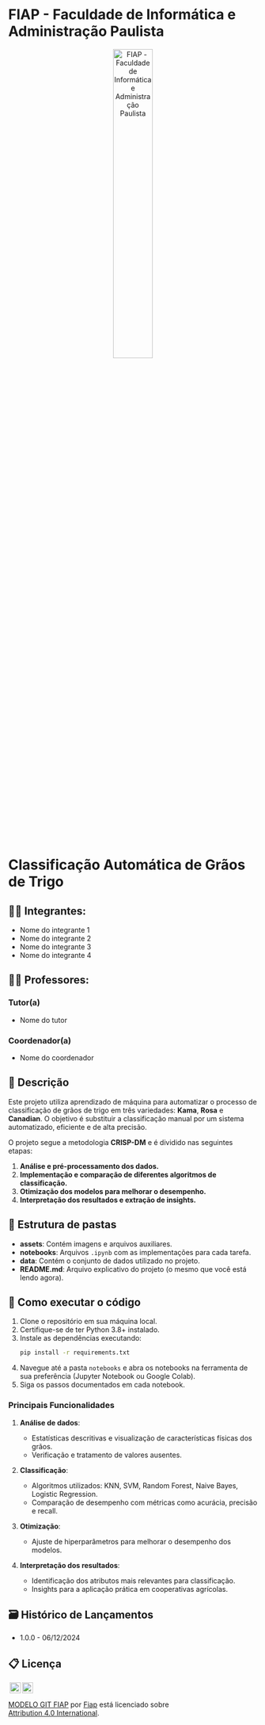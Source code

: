 
# FIAP - Faculdade de Informática e Administração Paulista

<p align="center">
<a href= "https://www.fiap.com.br/"><img src="assets/logo-fiap.png" alt="FIAP - Faculdade de Informática e Administração Paulista" border="0" width=40% height=40%></a>
</p>

<br>

# Classificação Automática de Grãos de Trigo

## 👨‍🎓 Integrantes:

- Nome do integrante 1
- Nome do integrante 2
- Nome do integrante 3
- Nome do integrante 4

## 👩‍🏫 Professores:

### Tutor(a)

- Nome do tutor

### Coordenador(a)

- Nome do coordenador

## 📜 Descrição

Este projeto utiliza aprendizado de máquina para automatizar o processo de classificação de grãos de trigo em três variedades: **Kama**, **Rosa** e **Canadian**. O objetivo é substituir a classificação manual por um sistema automatizado, eficiente e de alta precisão.

O projeto segue a metodologia **CRISP-DM** e é dividido nas seguintes etapas:
1. **Análise e pré-processamento dos dados.**
2. **Implementação e comparação de diferentes algoritmos de classificação.**
3. **Otimização dos modelos para melhorar o desempenho.**
4. **Interpretação dos resultados e extração de insights.**

## 📁 Estrutura de pastas

- **assets**: Contém imagens e arquivos auxiliares.
- **notebooks**: Arquivos `.ipynb` com as implementações para cada tarefa.
- **data**: Contém o conjunto de dados utilizado no projeto.
- **README.md**: Arquivo explicativo do projeto (o mesmo que você está lendo agora).

## 🔧 Como executar o código

1. Clone o repositório em sua máquina local.
2. Certifique-se de ter Python 3.8+ instalado.
3. Instale as dependências executando:
   ```bash
   pip install -r requirements.txt
   ```
4. Navegue até a pasta `notebooks` e abra os notebooks na ferramenta de sua preferência (Jupyter Notebook ou Google Colab).
5. Siga os passos documentados em cada notebook.

### Principais Funcionalidades

1. **Análise de dados**:
   - Estatísticas descritivas e visualização de características físicas dos grãos.
   - Verificação e tratamento de valores ausentes.

2. **Classificação**:
   - Algoritmos utilizados: KNN, SVM, Random Forest, Naive Bayes, Logistic Regression.
   - Comparação de desempenho com métricas como acurácia, precisão e recall.

3. **Otimização**:
   - Ajuste de hiperparâmetros para melhorar o desempenho dos modelos.

4. **Interpretação dos resultados**:
   - Identificação dos atributos mais relevantes para classificação.
   - Insights para a aplicação prática em cooperativas agrícolas.

## 🗃 Histórico de Lançamentos

- 1.0.0 - 06/12/2024

## 📋 Licença

<img style="height:22px!important;margin-left:3px;vertical-align:text-bottom;" src="https://mirrors.creativecommons.org/presskit/icons/cc.svg?ref=chooser-v1"><img style="height:22px!important;margin-left:3px;vertical-align:text-bottom;" src="https://mirrors.creativecommons.org/presskit/icons/by.svg?ref=chooser-v1"><p xmlns:cc="http://creativecommons.org/ns#" xmlns:dct="http://purl.org/dc/terms/"><a property="dct:title" rel="cc:attributionURL" href="https://github.com/agodoi/template">MODELO GIT FIAP</a> por <a rel="cc:attributionURL dct:creator" property="cc:attributionName" href="https://fiap.com.br">Fiap</a> está licenciado sobre <a href="http://creativecommons.org/licenses/by/4.0/?ref=chooser-v1" target="_blank" rel="license noopener noreferrer" style="display:inline-block;">Attribution 4.0 International</a>.</p>
